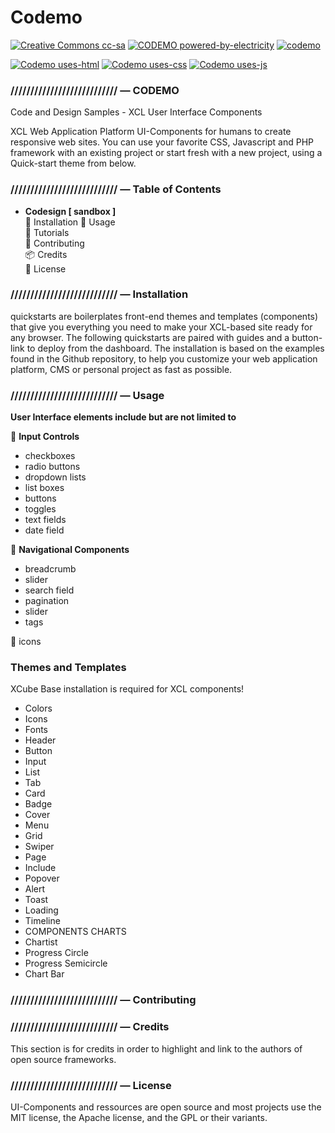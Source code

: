 # Codemo
[![Creative Commons cc-sa](http://ForTheBadge.com/images/badges/cc-sa.svg)](https://creativecommons.org/licenses/by-sa/4.0) 
[![CODEMO powered-by-electricity](http://ForTheBadge.com/images/badges/powered-by-electricity.svg)](https://github.com/gigamaster/codemo)
[![codemo](https://forthebadge.com/images/badges/built-with-love.svg)](https://github.com/gigamaster/codemo)
 

[![Codemo uses-html](http://ForTheBadge.com/images/badges/uses-html.svg)](https://github.com/gigamaster/codemo)
[![Codemo uses-css](http://ForTheBadge.com/images/badges/uses-css.svg)](https://github.com/gigamaster/codemo)
[![Codemo uses-js](http://ForTheBadge.com/images/badges/uses-js.svg)](https://github.com/gigamaster/codemo)

### /////////////////////////// — CODEMO

Code and Design Samples - XCL User Interface Components

XCL Web Application Platform UI-Components for humans to create responsive web sites. 
You can use your favorite CSS, Javascript and PHP framework with an existing project or start fresh with a new project, using a Quick-start theme from below.   
  
### ///////////////////////////  — Table of Contents  

- **Codesign [ sandbox ]**  
:game_die: Installation 
:triangular_ruler: Usage  
:beginner: Tutorials  
:construction: Contributing  
:package: Credits  
:iphone: License  

### ///////////////////////////  — Installation  

quickstarts are boilerplates front-end themes and templates (components) that give you everything you need to make your XCL-based site ready for any browser. 
The following quickstarts are paired with guides and a button-link to deploy from the dashboard. The installation is based on the examples found in the Github repository, to help you customize your web application platform, CMS or personal project as fast as possible.

### /////////////////////////// — Usage


**User Interface elements include but are not limited to**

:file_folder: **Input Controls**  
- checkboxes
- radio buttons
- dropdown lists
- list boxes
- buttons
- toggles
- text fields
- date field

:file_folder: **Navigational Components**  
- breadcrumb
- slider
- search field
- pagination
- slider
- tags  

:file_folder: icons

### Themes and Templates

XCube Base installation is required for XCL components!

- Colors
- Icons
- Fonts
- Header
- Button
- Input
- List
- Tab
- Card
- Badge
- Cover
- Menu
- Grid
- Swiper
- Page
- Include
- Popover
- Alert
- Toast
- Loading
- Timeline
- COMPONENTS CHARTS
- Chartist
- Progress Circle
- Progress Semicircle
- Chart Bar

### /////////////////////////// — Contributing

### /////////////////////////// — Credits

This section is for credits in order to highlight and link to the authors of open source frameworks.

### /////////////////////////// — License

UI-Components and ressources are open source and most projects use the MIT license, the Apache license, and the GPL or their variants.

